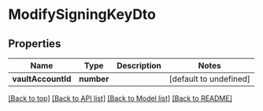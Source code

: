# ModifySigningKeyDto

## Properties

|Name | Type | Description | Notes|
|------------ | ------------- | ------------- | -------------|
|**vaultAccountId** | **number** |  | [default to undefined]|




[[Back to top]](#) [[Back to API list]](../../README.md#documentation-for-api-endpoints) [[Back to Model list]](../../README.md#documentation-for-models) [[Back to README]](../../README.md)
